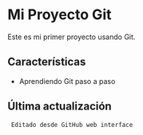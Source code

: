 # Mi Proyecto Git
   
   Este es mi primer proyecto usando Git.

## Características
   - Aprendiendo Git paso a paso

## Última actualización
     Editado desde GitHub web interface
